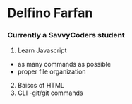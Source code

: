 # Delfino Farfan
### Currently a SavvyCoders student
1. Learn Javascript
- as many commands as possible
- proper file organization
2. Baiscs of HTML
3. CLI
-git/git commands
